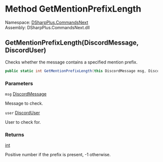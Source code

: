 # Method GetMentionPrefixLength

Namespace: [DSharpPlus.CommandsNext](DSharpPlus.CommandsNext.md)  
Assembly: DSharpPlus.CommandsNext.dll

## <a id="DSharpPlus_CommandsNext_CommandsNextUtilities_GetMentionPrefixLength_DSharpPlus_Entities_DiscordMessage_DSharpPlus_Entities_DiscordUser_"></a>GetMentionPrefixLength\(DiscordMessage, DiscordUser\)

Checks whether the message contains a specified mention prefix.

```csharp
public static int GetMentionPrefixLength(this DiscordMessage msg, DiscordUser user)
```

### Parameters

`msg` [DiscordMessage](DSharpPlus.Entities.DiscordMessage.md)

Message to check.

`user` [DiscordUser](DSharpPlus.Entities.DiscordUser.md)

User to check for.

### Returns

[int](https://learn.microsoft.com/dotnet/api/system.int32)

Positive number if the prefix is present, -1 otherwise.

